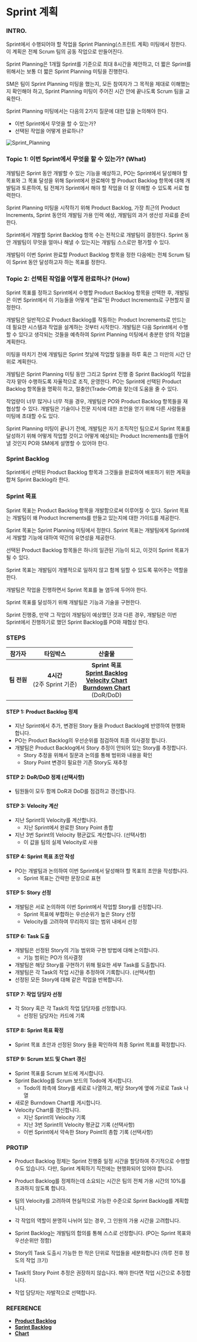 # Sprint 계획

### INTRO.

Sprint에서 수행되어야 할 작업을 Sprint Planning(스프린트 계획) 미팅에서 정한다. 이 계획은 전체 Scrum 팀의 공동 작업으로 만들어진다.

Sprint Planning은 1개월 Sprint를 기준으로 최대 8시간을 제안하고, 더 짧은 Sprint를 위해서는 보통 더 짧은 Sprint Planning 미팅을 진행한다.

SM은 팀이 Sprint Planning 미팅을 했는지, 모든 참여자가 그 목적을 제대로 이해했는지 확인해야 하고, Sprint Planning 미팅이 주어진 시간 안에 끝나도록 Scrum 팀을 교육한다.

Sprint Planning 미팅에서는 다음의 2가지 질문에 대한 답을 논의해야 한다.

- 이번 Sprint에서 무엇을 할 수 있는가?
- 선택된 작업을 어떻게 완료하나?

![Sprint_Planning](./img/Sprint_Planning.png)



### Topic 1: 이번 Sprint에서 무엇을 할 수 있는가? (What)

개발팀은 Sprint 동안 개발할 수 있는 기능을 예상하고, PO는 Sprint에서 달성해야 할 목표와 그 목표 달성을 위해 Sprint에서 완료해야 할 Product Backlog 항목에 대해 개뱔팀과 토론하여, 팀 전체가 Sprint에서 해야 할 작업을 더 잘 이해할 수 있도록 서로 협력한다.

Sprint Planning 미팅을 시작하기 위해 Product Backlog, 가장 최근의 Product Increments, Sprint 동안의 개발팀 가용 인력 예상, 개발팀의 과거 생산성 자료를 준비한다.

Sprint에서 개발할 Sprint Backlog 항목 수는 전적으로 개발팀이 결정한다. Sprint 동안 개발팀이 무엇을 얼마나 해낼 수 있는지는 개발팀 스스로만 평가할 수 있다.

개발팀이 이번 Sprint 완료할 Product Backlog 항목을 정한 다음에는 전체 Scrum 팀이 Sprint 동안 달성하고자 하는 목표를 정한다.

### Topic 2: 선택된 작업을 어떻게 완료하나? (How)

Sprint 목표를 정하고 Sprint에서 수행할 Product Backlog 항목을 선택한 후, 개발팀은 이번 Sprint에서 이 기능들을 어떻게 “완료”된 Product Increments로 구현할지 결정한다.

개발팀은 일반적으로 Product Backlog를 작동하는 Product Increments로 만드는 데 필요한 시스템과 작업을 설계하는 것부터 시작한다. 개발팀은 다음 Sprint에서 수행할 수 있다고 생각되는 것들을 예측하여 Sprint Planning 미팅에서 충분한 양의 작업을 계획한다.

미팅을 마치기 전에 개발팀은 Sprint 첫날에 작업할 일들을 하루 혹은 그 미만의 시간 단위로 계획한다.

개발팀은 Sprint Planning 미팅 동안 그리고 Sprint 진행 중 Sprint Backlog의 작업을 각자 맡아 수행하도록 자율적으로 조직, 운영한다. PO는 Sprint에 선택된 Product Backlog 항목들을 명확히 하고, 절충안(Trade-Off)을 찾는데 도움을 줄 수 있다.

작업량이 너무 많거나 너무 적을 경우, 개발팀은 PO와 Product Backlog 항목들을 재협상할 수 있다. 개발팀은 기술이나 전문 지식에 대한 조언을 얻기 위해 다른 사람들을 미팅에 초대할 수도 있다.

Sprint Planning 미팅이 끝나기 전에, 개발팀은 자기 조직적인 팀으로서 Sprint 목표를 달성하기 위해 어떻게 작업할 것이고 어떻게 예상되는 Product Increments를 만들어 낼 것인지 PO와 SM에게 설명할 수 있어야 한다.

### Sprint Backlog

Sprint에서 선택된 Product Backlog 항목과 그것들을 완료하여 배포하기 위한 계획을 합쳐 Sprint Backlog라 한다.

### Sprint 목표

Sprint 목표는 Product Backlog 항목을 개발함으로써 이루어질 수 있다. Sprint 목표는 개발팀이 왜 Product Increments를 만들고 있는지에 대한 가이드를 제공한다.

Sprint 목표는 Sprint Planning 미팅에서 정한다. Sprint 목표는 개발팀에게 Sprint에서 개발할 기능에 대하여 약간의 유연성을 제공한다.

선택된 Product Backlog 항목들은 하나의 일관된 기능이 되고, 이것이 Sprint 목표가 될 수 있다.

Sprint 목표는 개발팀이 개별적으로 일하지 않고 함께 일할 수 있도록 묶어주는 역할을 한다.

개발팀은 작업을 진행하면서 Sprint 목표를 늘 염두에 두어야 한다.

Sprint 목표를 달성하기 위해 개발팀은 기능과 기술을 구현한다.

Sprint 진행중, 만약 그 작업이 개발팀이 예상했던 것과 다른 경우, 개발팀은 이번 Sprint에서 진행하기로 했던 Sprint Backlog를 PO와 재협상 한다.

### STEPS

|   참가자    |            타임박스            |                            산출물                            |
| :---------: | :----------------------------: | :----------------------------------------------------------: |
| **팀 전원** | **4시간**<br>(2주 Sprint 기준) | **Sprint 목표**<br />**[Sprint Backlog](./sprint-backlog.md)**<br />**[Velocity Chart](./chart.md)**<br />**[Burndown Chart](./chart.md)**<br />(DoR/DoD) |

  #### STEP 1: Product Backlog 정제

  - 지난 Sprint에서 추가, 변경된 Story 들을 Product Backlog에 반영하여 현행화 합니다.
  - PO는 Product Backlog의 우선순위를 점검하여 최종 의사결정 합니다.
  - 개발팀은 Product Backlog에서 Story 추정이 안되어 있는 Story를 추정합니다.
    - Story 추정을 위해서 질문과 논의를 통해 범위와 내용을 확인
    - Story Point 변경이 필요한 기존 Story도 재추정

  #### STEP 2: DoR/DoD 정제 (선택사항)

  - 팀원들이 모두 함께 DoR과 DoD를 점검하고 갱신합니다.

  #### STEP 3: Velocity 계산

  - 지난 Sprint의 Velocity를 계산합니다.
    - 지난 Sprint에서 완료한 Story Point 총합
  - 지난 3번 Sprint의 Velocity 평균값도 계산합니다. (선택사항)
    - 이 값을 팀의 실제 Velocity로 사용

  #### STEP 4: Sprint 목표 초안 작성

  - PO는 개발팀과 논의하여 이번 Sprint에서 달성해야 할 목표의 초안을 작성합니다.
    - Sprint 목표는 간략한 문장으로 표현

  #### STEP 5: Story 선정

  - 개발팀은 서로 논의하여 이번 Sprint에서 작업할 Story를 선정합니다.
    - Sprint 목표에 부합하는 우선순위가 높은 Story 선정
    - Velocity를 고려하여 무리하지 않는 범위 내에서 선정

  #### STEP 6: Task 도출

  - 개발팀은 선정된 Story의 기능 범위와 구현 방법에 대해 논의합니다.
    - 기능 범위는 PO가 의사결정
  - 개발팀은 해당 Story를 구현하기 위해 필요한 세부 Task를 도출합니다.
  - 개발팀은 각 Task의 작업 시간을 추정하여 기록합니다. (선택사항)
  - 선정된 모든 Story에 대해 같은 작업을 반복합니다.

  #### STEP 7: 작업 당당자 선정

  - 각 Story 혹은 각 Task의 작업 담당자를 선정합니다.
    - 선정된 담당자는 카드에 기록

  #### STEP 8: Sprint 목표 확정

  - Sprint 목표 초안과 선정된 Story 들을 확인하여 최종 Sprint 목표를 확정합니다.

  #### STEP 9: Scrum 보드 및 Chart 갱신

  - Sprint 목표를 Scrum 보드에 게시합니다.
  - Sprint Backlog를 Scrum 보드의 Todo에 게시합니다.
    - Todo의 좌측에 Story를 세로로 나열하고, 해당 Story에 옆에 가로로 Task 나열
  - 새로운 Burndown Chart를 게시합니다.
  - Velocity Chart를 갱신합니다.
    - 지난 Sprint의 Velocity 기록
    - 지난 3번 Sprint의 Velocity 평균값 기록 (선택사항)
    - 이번 Sprint에서 약속한 Story Point의 총합 기록 (선택사항)

  ### PROTIP

  - Product Backlog 정제는 Sprint 진행중 일정 시간을 할당하여 주기적으로 수행할 수도 있습니다. 다만, Sprint 계획하기 직전에는 현행화되어 있어야 합니다.

  - Product Backlog를 정제하는데 소요되는 시간은 팀의 전체 가용 시간의 10%를 초과하지 않도록 합니다.

  - 팀의 Velocity를 고려하여 현실적으로 가능한 수준으로 Sprint Backlog를 계획합니다.

  - 각 작업의 역할이 분명히 나뉘어 있는 경우, 그 인원의 가용 시간을 고려합니다.

  - Sprint Backlog는 개발팀의 합의를 통해 스스로 선정합니다. (PO는 Sprint 목표와 우선순위만 정함)

  - Story의 Task 도출시 가능한 한 작은 단위로 작업들을 세분화합니다 (하루 전후 정도의 작업 크기)

  - Task의 Story Point 추정은 권장하지 않습니다. 해야 한다면 작업 시간으로 추정합니다.

  - 작업 담당자는 자발적으로 선택합니다.


### REFERENCE

  - **[Product Backlog](./product-backlog.md)**
  - **[Sprint Backlog](./sprint-backlog.md)**
  - **[Chart](./chart.md)**

